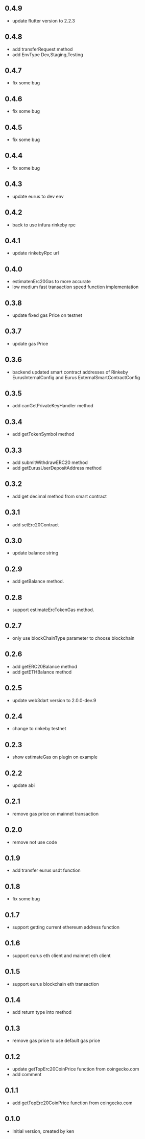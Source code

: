 ## 0.4.9
- update flutter version to 2.2.3

## 0.4.8
- add transferRequest method
- add EnvType Dev,Staging,Testing

## 0.4.7
- fix some bug

## 0.4.6
- fix some bug

## 0.4.5
- fix some bug

## 0.4.4
- fix some bug

## 0.4.3
- update eurus to dev env

## 0.4.2
- back to use infura rinkeby rpc

## 0.4.1
- update rinkebyRpc url

## 0.4.0
- estimatenErc20Gas to more accurate
- low medium fast  transaction speed function implementation

## 0.3.8
- update fixed gas Price on testnet

## 0.3.7
- update gas Price 

## 0.3.6
- backend updated smart contract addresses of Rinkeby EurusInternalConfig and Eurus ExternalSmartContractConfig

## 0.3.5
- add canGetPrivateKeyHandler method

## 0.3.4
- add getTokenSymbol method

## 0.3.3
- add submitWithdrawERC20 method
- add getEurusUserDepositAddress method

## 0.3.2
- add get decimal method from smart contract

## 0.3.1
- add setErc20Contract

## 0.3.0
- update balance string

## 0.2.9

- add getBalance method.

## 0.2.8

- support estimateErcTokenGas method.

## 0.2.7

- only use blockChainType parameter to choose blockchain

## 0.2.6

- add getERC20Balance method
- add getETHBalance method

## 0.2.5

- update web3dart version to 2.0.0-dev.9


## 0.2.4

- change to rinkeby testnet

## 0.2.3

- show estimateGas on plugin on example

## 0.2.2

- update abi

## 0.2.1

- remove gas price on mainnet transaction

## 0.2.0

- remove not use code

## 0.1.9

- add transfer eurus usdt function

## 0.1.8

- fix some bug

## 0.1.7

- support getting current ethereum address function

## 0.1.6

- support eurus eth client and mainnet eth client

## 0.1.5

- support eurus blockchain eth transaction

## 0.1.4

- add return type into method

## 0.1.3

- remove gas price to use default gas price

## 0.1.2

- update getTopErc20CoinPrice function from coingecko.com
- add comment

## 0.1.1

- add getTopErc20CoinPrice function from coingecko.com

## 0.1.0

- Initial version, created by ken